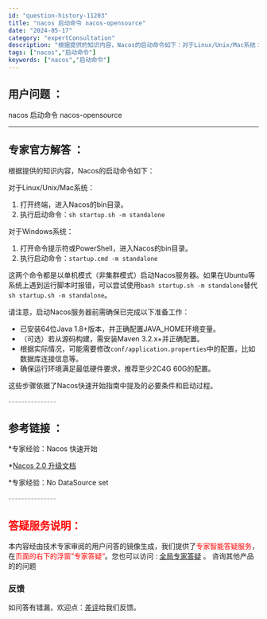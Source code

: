 ```yaml
---
id: "question-history-11203"
title: "nacos 启动命令 nacos-opensource"
date: "2024-05-17"
category: "expertConsultation"
description: "根据提供的知识内容，Nacos的启动命令如下：对于Linux/Unix/Mac系统：1. 打开终端，进入Nacos的bin目录。2. 执行启动命令：`sh startup.sh -m standalone`对于Windows系统：1. 打开命令提示符或PowerShell，进入Nacos的bin目录"
tags: ["nacos","启动命令"]
keywords: ["nacos","启动命令"]
---
```


## 用户问题 ： 
 nacos 启动命令 nacos-opensource 

---------------
## 专家官方解答 ：

根据提供的知识内容，Nacos的启动命令如下：

对于Linux/Unix/Mac系统：
1. 打开终端，进入Nacos的bin目录。
2. 执行启动命令：`sh startup.sh -m standalone`

对于Windows系统：
1. 打开命令提示符或PowerShell，进入Nacos的bin目录。
2. 执行启动命令：`startup.cmd -m standalone`

这两个命令都是以单机模式（非集群模式）启动Nacos服务器。如果在Ubuntu等系统上遇到运行脚本时报错，可以尝试使用`bash startup.sh -m standalone`替代`sh startup.sh -m standalone`。

请注意，启动Nacos服务器前需确保已完成以下准备工作：
- 已安装64位Java 1.8+版本，并正确配置JAVA_HOME环境变量。
- （可选）若从源码构建，需安装Maven 3.2.x+并正确配置。
- 根据实际情况，可能需要修改`conf/application.properties`中的配置，比如数据库连接信息等。
- 确保运行环境满足最低硬件要求，推荐至少2C4G 60G的配置。

这些步骤依据了Nacos快速开始指南中提及的必要条件和启动过程。


<font color="#949494">---------------</font> 


## 参考链接 ：

*专家经验：Nacos 快速开始 
 
 *[Nacos 2.0 升级文档](https://nacos.io/docs/latest/upgrading/200-upgrading)
 
 *专家经验：No DataSource set 


 <font color="#949494">---------------</font> 
 


## <font color="#FF0000">答疑服务说明：</font> 

本内容经由技术专家审阅的用户问答的镜像生成，我们提供了<font color="#FF0000">专家智能答疑服务</font>，在<font color="#FF0000">页面的右下的浮窗”专家答疑“</font>。您也可以访问 : [全局专家答疑](https://opensource.alibaba.com/chatBot) 。 咨询其他产品的的问题

### 反馈
如问答有错漏，欢迎点：[差评](https://ai.nacos.io/user/feedbackByEnhancerGradePOJOID?enhancerGradePOJOId=13742)给我们反馈。

